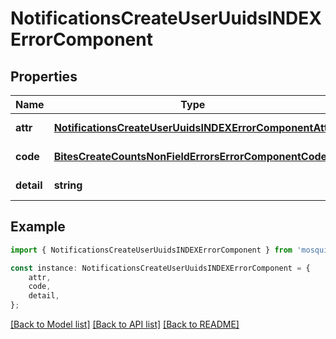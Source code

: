 # NotificationsCreateUserUuidsINDEXErrorComponent


## Properties

Name | Type | Description | Notes
------------ | ------------- | ------------- | -------------
**attr** | [**NotificationsCreateUserUuidsINDEXErrorComponentAttr**](NotificationsCreateUserUuidsINDEXErrorComponentAttr.md) |  | [default to undefined]
**code** | [**BitesCreateCountsNonFieldErrorsErrorComponentCode**](BitesCreateCountsNonFieldErrorsErrorComponentCode.md) |  | [default to undefined]
**detail** | **string** |  | [default to undefined]

## Example

```typescript
import { NotificationsCreateUserUuidsINDEXErrorComponent } from 'mosquito-alert';

const instance: NotificationsCreateUserUuidsINDEXErrorComponent = {
    attr,
    code,
    detail,
};
```

[[Back to Model list]](../README.md#documentation-for-models) [[Back to API list]](../README.md#documentation-for-api-endpoints) [[Back to README]](../README.md)

